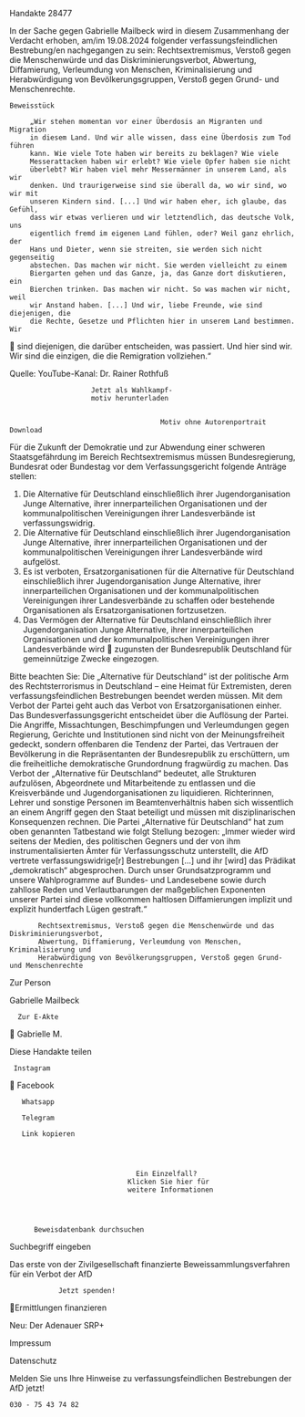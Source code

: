 Handakte 28477

In der Sache gegen Gabrielle Mailbeck wird in diesem Zusammenhang der
Verdacht erhoben, am/im 19.08.2024 folgender verfassungsfeindlichen
Bestrebung/en nachgegangen zu sein: Rechtsextremismus, Verstoß gegen die
Menschenwürde und das Diskriminierungsverbot, Abwertung, Diffamierung,
Verleumdung von Menschen, Kriminalisierung und Herabwürdigung von
Bevölkerungsgruppen, Verstoß gegen Grund- und Menschenrechte.




    Beweisstück

         „Wir stehen momentan vor einer Überdosis an Migranten und Migration
         in diesem Land. Und wir alle wissen, dass eine Überdosis zum Tod führen
         kann. Wie viele Tote haben wir bereits zu beklagen? Wie viele
         Messerattacken haben wir erlebt? Wie viele Opfer haben sie nicht
         überlebt? Wir haben viel mehr Messermänner in unserem Land, als wir
         denken. Und traurigerweise sind sie überall da, wo wir sind, wo wir mit
         unseren Kindern sind. [...] Und wir haben eher, ich glaube, das Gefühl,
         dass wir etwas verlieren und wir letztendlich, das deutsche Volk, uns
         eigentlich fremd im eigenen Land fühlen, oder? Weil ganz ehrlich, der
         Hans und Dieter, wenn sie streiten, sie werden sich nicht gegenseitig
         abstechen. Das machen wir nicht. Sie werden vielleicht zu einem
         Biergarten gehen und das Ganze, ja, das Ganze dort diskutieren, ein
         Bierchen trinken. Das machen wir nicht. So was machen wir nicht, weil
         wir Anstand haben. [...] Und wir, liebe Freunde, wie sind diejenigen, die
         die Rechte, Gesetze und Pflichten hier in unserem Land bestimmen. Wir
             sind diejenigen, die darüber entscheiden, was passiert. Und hier sind wir.
             Wir sind die einzigen, die die Remigration vollziehen.“



Quelle:
YouTube-Kanal: Dr. Rainer Rothfuß




                        Jetzt als Wahlkampf-
                        motiv herunterladen


                                         Motiv ohne Autorenportrait          Download




Für die Zukunft der Demokratie und zur Abwendung einer schweren
Staatsgefährdung im Bereich Rechtsextremismus müssen Bundesregierung,
Bundesrat oder Bundestag vor dem Verfassungsgericht folgende Anträge stellen:


   1. Die Alternative für Deutschland einschließlich ihrer Jugendorganisation
      Junge Alternative, ihrer innerparteilichen Organisationen und der
      kommunalpolitischen Vereinigungen ihrer Landesverbände ist
      verfassungswidrig.
   2. Die Alternative für Deutschland einschließlich ihrer Jugendorganisation
      Junge Alternative, ihrer innerparteilichen Organisationen und der
      kommunalpolitischen Vereinigungen ihrer Landesverbände wird aufgelöst.
   3. Es ist verboten, Ersatzorganisationen für die Alternative für Deutschland
      einschließlich ihrer Jugendorganisation Junge Alternative, ihrer
      innerparteilichen Organisationen und der kommunalpolitischen
      Vereinigungen ihrer Landesverbände zu schaffen oder bestehende
      Organisationen als Ersatzorganisationen fortzusetzen.
   4. Das Vermögen der Alternative für Deutschland einschließlich ihrer
      Jugendorganisation Junge Alternative, ihrer innerparteilichen Organisationen
      und der kommunalpolitischen Vereinigungen ihrer Landesverbände wird
      zugunsten der Bundesrepublik Deutschland für gemeinnützige Zwecke
      eingezogen.



Bitte beachten Sie: Die „Alternative für Deutschland“ ist der politische Arm des Rechtsterrorismus in
Deutschland – eine Heimat für Extremisten, deren verfassungsfeindlichen Bestrebungen beendet
werden müssen. Mit dem Verbot der Partei geht auch das Verbot von Ersatzorganisationen einher. Das
Bundesverfassungsgericht entscheidet über die Auflösung der Partei. Die Angriffe, Missachtungen,
Beschimpfungen und Verleumdungen gegen Regierung, Gerichte und Institutionen sind nicht von der
Meinungsfreiheit gedeckt, sondern offenbaren die Tendenz der Partei, das Vertrauen der Bevölkerung
in die Repräsentanten der Bundesrepublik zu erschüttern, um die freiheitliche demokratische
Grundordnung fragwürdig zu machen. Das Verbot der „Alternative für Deutschland“ bedeutet, alle
Strukturen aufzulösen, Abgeordnete und Mitarbeitende zu entlassen und die Kreisverbände und
Jugendorganisationen zu liquidieren. Richterinnen, Lehrer und sonstige Personen im
Beamtenverhältnis haben sich wissentlich an einem Angriff gegen den Staat beteiligt und müssen mit
disziplinarischen Konsequenzen rechnen.
Die Partei „Alternative für Deutschland“ hat zum oben genannten Tatbestand wie folgt Stellung
bezogen: „Immer wieder wird seitens der Medien, des politischen Gegners und der von ihm
instrumentalisierten Ämter für Verfassungsschutz unterstellt, die AfD vertrete verfassungswidrige[r]
Bestrebungen […] und ihr [wird] das Prädikat „demokratisch“ abgesprochen. Durch unser
Grundsatzprogramm und unsere Wahlprogramme auf Bundes- und Landesebene sowie durch zahllose
Reden und Verlautbarungen der maßgeblichen Exponenten unserer Partei sind diese vollkommen
haltlosen Diffamierungen implizit und explizit hundertfach Lügen gestraft.“




           Rechtsextremismus, Verstoß gegen die Menschenwürde und das Diskriminierungsverbot,
           Abwertung, Diffamierung, Verleumdung von Menschen, Kriminalisierung und
           Herabwürdigung von Bevölkerungsgruppen, Verstoß gegen Grund- und Menschenrechte




   Zur Person


   Gabrielle Mailbeck

      Zur E-Akte
                 Gabrielle M.

Diese Handakte teilen


     Instagram
       Facebook

       Whatsapp

       Telegram

       Link kopieren




                                   Ein Einzelfall?
                                 Klicken Sie hier für
                                 weitere Informationen




          Beweisdatenbank durchsuchen

Suchbegriff eingeben

Das erste von der Zivilgesellschaft finanzierte
 Beweissammlungsverfahren für ein Verbot
                   der AfD

                Jetzt spenden!
Ermittlungen finanzieren

Neu: Der Adenauer SRP+

Impressum

Datenschutz




Melden Sie uns Ihre Hinweise zu verfassungsfeindlichen Bestrebungen der AfD
jetzt!

    030 - 75 43 74 82
